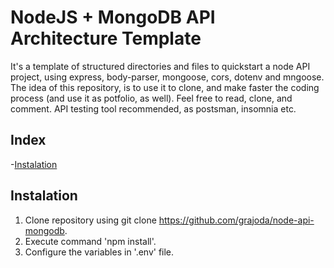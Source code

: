 # NodeJS + MongoDB API Architecture Template

It's a template of structured directories and files to quickstart a node API project, using express, body-parser, mongoose, cors, dotenv and mngoose. 
The idea of this repository, is to use it to clone, and make faster the coding process (and use it as potfolio, as well). Feel free to read, clone, and comment.
API testing tool recommended, as postsman, insomnia etc.


## Index
-[Instalation](#instalation)

## Instalation
1. Clone repository using git clone https://github.com/grajoda/node-api-mongodb.
2. Execute command 'npm install'.
3. Configure the variables in '.env' file.


